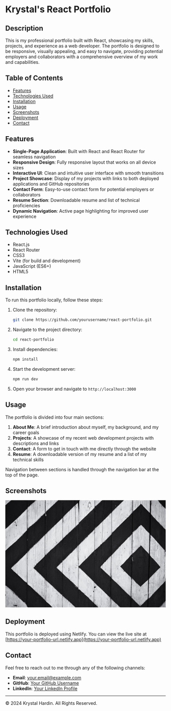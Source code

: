# Krystal's React Portfolio

## Description

This is my professional portfolio built with React, showcasing my skills, projects, and experience as a web developer. The portfolio is designed to be responsive, visually appealing, and easy to navigate, providing potential employers and collaborators with a comprehensive overview of my work and capabilities.

## Table of Contents

- [Features](#features)
- [Technologies Used](#technologies-used)
- [Installation](#installation)
- [Usage](#usage)
- [Screenshots](#screenshots)
- [Deployment](#deployment)
- [Contact](#contact)

## Features

- **Single-Page Application**: Built with React and React Router for seamless navigation
- **Responsive Design**: Fully responsive layout that works on all device sizes
- **Interactive UI**: Clean and intuitive user interface with smooth transitions
- **Project Showcase**: Display of my projects with links to both deployed applications and GitHub repositories
- **Contact Form**: Easy-to-use contact form for potential employers or collaborators
- **Resume Section**: Downloadable resume and list of technical proficiencies
- **Dynamic Navigation**: Active page highlighting for improved user experience

## Technologies Used

- React.js
- React Router
- CSS3
- Vite (for build and development)
- JavaScript (ES6+)
- HTML5

## Installation

To run this portfolio locally, follow these steps:

1. Clone the repository:
   ```bash
   git clone https://github.com/yourusername/react-portfolio.git
   ```

2. Navigate to the project directory:
   ```bash
   cd react-portfolio
   ```

3. Install dependencies:
   ```bash
   npm install
   ```

4. Start the development server:
   ```bash
   npm run dev
   ```

5. Open your browser and navigate to `http://localhost:3000`

## Usage

The portfolio is divided into four main sections:

1. **About Me**: A brief introduction about myself, my background, and my career goals
2. **Projects**: A showcase of my recent web development projects with descriptions and links
3. **Contact**: A form to get in touch with me directly through the website
4. **Resume**: A downloadable version of my resume and a list of my technical skills

Navigation between sections is handled through the navigation bar at the top of the page.

## Screenshots

![Portfolio Screenshot](./public/images/02-hero-bg.jpg)

## Deployment

This portfolio is deployed using Netlify. You can view the live site at [https://your-portfolio-url.netlify.app](https://your-portfolio-url.netlify.app)

## Contact

Feel free to reach out to me through any of the following channels:

- **Email**: your.email@example.com
- **GitHub**: [Your GitHub Username](https://github.com/yourusername)
- **LinkedIn**: [Your LinkedIn Profile](https://linkedin.com/in/yourprofile)

---

© 2024 Krystal Hardin. All Rights Reserved.
